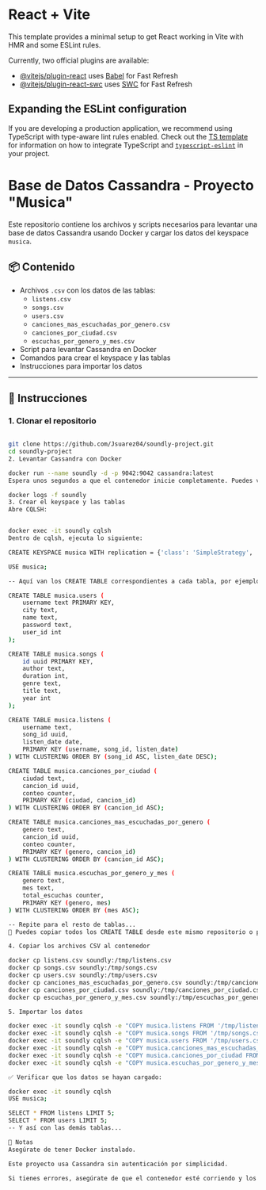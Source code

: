 # React + Vite

This template provides a minimal setup to get React working in Vite with HMR and some ESLint rules.

Currently, two official plugins are available:

- [@vitejs/plugin-react](https://github.com/vitejs/vite-plugin-react/blob/main/packages/plugin-react) uses [Babel](https://babeljs.io/) for Fast Refresh
- [@vitejs/plugin-react-swc](https://github.com/vitejs/vite-plugin-react/blob/main/packages/plugin-react-swc) uses [SWC](https://swc.rs/) for Fast Refresh

## Expanding the ESLint configuration

If you are developing a production application, we recommend using TypeScript with type-aware lint rules enabled. Check out the [TS template](https://github.com/vitejs/vite/tree/main/packages/create-vite/template-react-ts) for information on how to integrate TypeScript and [`typescript-eslint`](https://typescript-eslint.io) in your project.

# Base de Datos Cassandra - Proyecto "Musica"

Este repositorio contiene los archivos y scripts necesarios para levantar una base de datos Cassandra usando Docker y cargar los datos del keyspace `musica`.

## 📦 Contenido

- Archivos `.csv` con los datos de las tablas:
  - `listens.csv`
  - `songs.csv`
  - `users.csv`
  - `canciones_mas_escuchadas_por_genero.csv`
  - `canciones_por_ciudad.csv`
  - `escuchas_por_genero_y_mes.csv`
- Script para levantar Cassandra en Docker
- Comandos para crear el keyspace y las tablas
- Instrucciones para importar los datos

---

## 🚀 Instrucciones

### 1. Clonar el repositorio

```bash

git clone https://github.com/Jsuarez04/soundly-project.git
cd soundly-project
2. Levantar Cassandra con Docker

docker run --name soundly -d -p 9042:9042 cassandra:latest
Espera unos segundos a que el contenedor inicie completamente. Puedes verificar con:

docker logs -f soundly
3. Crear el keyspace y las tablas
Abre CQLSH:


docker exec -it soundly cqlsh
Dentro de cqlsh, ejecuta lo siguiente:

CREATE KEYSPACE musica WITH replication = {'class': 'SimpleStrategy', 'replication_factor': 1};

USE musica;

-- Aquí van los CREATE TABLE correspondientes a cada tabla, por ejemplo:

CREATE TABLE musica.users (
    username text PRIMARY KEY,
    city text,
    name text,
    password text,
    user_id int
);

CREATE TABLE musica.songs (
    id uuid PRIMARY KEY,
    author text,
    duration int,
    genre text,
    title text,
    year int
);

CREATE TABLE musica.listens (
    username text,
    song_id uuid,
    listen_date date,
    PRIMARY KEY (username, song_id, listen_date)
) WITH CLUSTERING ORDER BY (song_id ASC, listen_date DESC);

CREATE TABLE musica.canciones_por_ciudad (
    ciudad text,
    cancion_id uuid,
    conteo counter,
    PRIMARY KEY (ciudad, cancion_id)
) WITH CLUSTERING ORDER BY (cancion_id ASC);

CREATE TABLE musica.canciones_mas_escuchadas_por_genero (
    genero text,
    cancion_id uuid,
    conteo counter,
    PRIMARY KEY (genero, cancion_id)
) WITH CLUSTERING ORDER BY (cancion_id ASC);

CREATE TABLE musica.escuchas_por_genero_y_mes (
    genero text,
    mes text,
    total_escuchas counter,
    PRIMARY KEY (genero, mes)
) WITH CLUSTERING ORDER BY (mes ASC);

-- Repite para el resto de tablas...
📌 Puedes copiar todos los CREATE TABLE desde este mismo repositorio o pedirlos en un script separado.

4. Copiar los archivos CSV al contenedor

docker cp listens.csv soundly:/tmp/listens.csv
docker cp songs.csv soundly:/tmp/songs.csv
docker cp users.csv soundly:/tmp/users.csv
docker cp canciones_mas_escuchadas_por_genero.csv soundly:/tmp/canciones_mas_escuchadas_por_genero.csv
docker cp canciones_por_ciudad.csv soundly:/tmp/canciones_por_ciudad.csv
docker cp escuchas_por_genero_y_mes.csv soundly:/tmp/escuchas_por_genero_y_mes.csv

5. Importar los datos

docker exec -it soundly cqlsh -e "COPY musica.listens FROM '/tmp/listens.csv' WITH HEADER = TRUE;"
docker exec -it soundly cqlsh -e "COPY musica.songs FROM '/tmp/songs.csv' WITH HEADER = TRUE;"
docker exec -it soundly cqlsh -e "COPY musica.users FROM '/tmp/users.csv' WITH HEADER = TRUE;"
docker exec -it soundly cqlsh -e "COPY musica.canciones_mas_escuchadas_por_genero FROM '/tmp/canciones_mas_escuchadas_por_genero.csv' WITH HEADER = TRUE;"
docker exec -it soundly cqlsh -e "COPY musica.canciones_por_ciudad FROM '/tmp/canciones_por_ciudad.csv' WITH HEADER = TRUE;"
docker exec -it soundly cqlsh -e "COPY musica.escuchas_por_genero_y_mes FROM '/tmp/escuchas_por_genero_y_mes.csv' WITH HEADER = TRUE;"

✅ Verificar que los datos se hayan cargado:

docker exec -it soundly cqlsh
USE musica;

SELECT * FROM listens LIMIT 5;
SELECT * FROM users LIMIT 5;
-- Y así con las demás tablas...

🧠 Notas
Asegúrate de tener Docker instalado.

Este proyecto usa Cassandra sin autenticación por simplicidad.

Si tienes errores, asegúrate de que el contenedor esté corriendo y los nombres de archivo coincidan exactamente.

